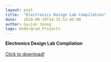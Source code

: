 ```yaml
---
layout: post
title:  "Electronics Design Lab Compilation"
date:   2020-09-10T14:25:52-05:00
author: Gyujun Jeong
tags: Undergrad_Projects
---
```


<b> Electronics Design Lab Compilation </b><br><br>
<a href="https://drive.google.com/file/d/1yspeT_tki9YRLYARkkJkeHER924Qt9bl/view?usp=sharing" target="_blank">Click to download!</a>
